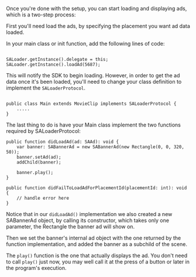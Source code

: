 Once you're done with the setup, you can start loading and displaying ads, which is a two-step process:

First you'll need load the ads, by specifying the placement you want ad data loaded.

In your main class or init function, add the following lines of code:

```

SALoader.getInstance().delegate = this;
SALoader.getInstance().loadAd(5687);

```

This will notify the SDK to begin loading. However, in order to get the ad data once it's been loaded, you'll need to change your class definition to implement the `SALoaderProtocol`.

```

public class Main extends MovieClip implements SALoaderProtocol {
	.....
}

```

The last thing to do is have your Main class implement the two functions required by SALoaderProtocol:

```
public function didLoadAd(ad: SAAd): void {
	var banner: SABannerAd = new SABannerAd(new Rectangle(0, 0, 320, 50));
	banner.setAd(ad);
	addChild(banner);

	banner.play();
}

public function didFailToLoadAdForPlacementId(placementId: int): void {
	// handle error here
}

```

Notice that in our `didLoadAd()` implementation we also created a new SABannerAd object, by calling its constructor, which takes only one parameter, the Rectangle the banner ad will show on.

Then we set the banner's internal ad object with the one returned by the function implementation, and added the banner as a subchild of the scene.

The `play()` function is the one that actually displays the ad. You don't need to call `play()` just now, you may well call it at the press of a button or later in the program's execution. 
